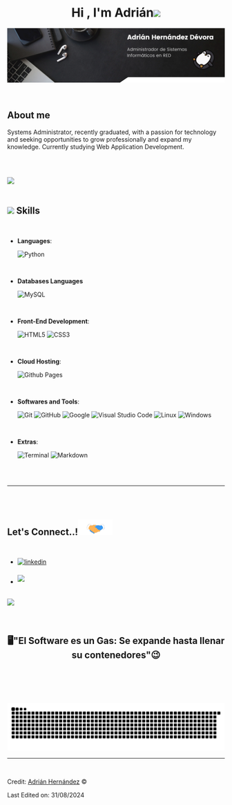 
<h1 align="center"><b>Hi , I'm Adrián</b><img src="https://media.giphy.com/media/hvRJCLFzcasrR4ia7z/giphy.gif" width="35"></h1>
<!--  -->

![Banner](https://github.com/Adrian499/Adrian499/blob/main/Black%20Minimal%20Motivation%20Quote%20LinkedIn%20Banner.png?raw=true)

<br>
	
##  **About me**

Systems Administrator, recently graduated, with a passion for technology and seeking opportunities to grow professionally and expand my knowledge. Currently studying Web Application Development.

<br><br>

<img src="https://user-images.githubusercontent.com/73097560/115834477-dbab4500-a447-11eb-908a-139a6edaec5c.gif"><br><br>

## <img src="https://media2.giphy.com/media/QssGEmpkyEOhBCb7e1/giphy.gif?cid=ecf05e47a0n3gi1bfqntqmob8g9aid1oyj2wr3ds3mg700bl&rid=giphy.gif" width ="25"><b> Skills</b>
<br>

<p align="center">

- **Languages**:
    
    ![Python](https://img.shields.io/badge/Python%20-%2314354C.svg?style=for-the-badge&logo=python&logoColor=white)

<br>   

- **Databases Languages**
  
    ![MySQL](https://img.shields.io/badge/mysql-%234479A1.svg?style=for-the-badge&logo=mysql&logoColor=white)

<br>
    
- **Front-End Development**:

   ![HTML5](https://img.shields.io/badge/HTML5%20-%23E34F26.svg?style=for-the-badge&logo=html5&logoColor=white)
   ![CSS3](https://img.shields.io/badge/CSS%20-%231572B6.svg?style=for-the-badge&logo=css3&logoColor=white)

<br>

- **Cloud Hosting**:

    ![Github Pages](https://img.shields.io/badge/GitHub%20Pages-%23327FC7.svg?style=for-the-badge&logo=github&logoColor=white)
    
<br>

- **Softwares and Tools**:

    ![Git](https://img.shields.io/badge/git-%23F05033.svg?style=for-the-badge&logo=git&logoColor=white)
    ![GitHub](https://img.shields.io/badge/github-%23121011.svg?style=for-the-badge&logo=github&logoColor=white)
    ![Google](https://img.shields.io/badge/google-%234285F4.svg?style=for-the-badge&logo=google&logoColor=white)
    ![Visual Studio Code](https://img.shields.io/badge/Visual%20Studio%20Code-0078d7.svg?style=for-the-badge&logo=visual-studio-code&logoColor=white)
    ![Linux](https://img.shields.io/badge/Linux-FCC624?style=for-the-badge&logo=linux&logoColor=black)
    ![Windows](https://img.shields.io/badge/windows-%230078D6.svg?style=for-the-badge&logo=windows&logoColor=white)

<br>

- **Extras**:

    ![Terminal](https://img.shields.io/badge/Terminal-%23054020?style=for-the-badge&logo=gnu-bash&logoColor=white)
    ![Markdown](https://img.shields.io/badge/markdown-%23000000.svg?style=for-the-badge&logo=markdown&logoColor=white)   


</p>

<br>
<br>

-----

<br>
<br>

## <b> Let's Connect..!</b><img src="https://github.com/0xAbdulKhalid/0xAbdulKhalid/raw/main/assets/mdImages/handshake.gif" width ="80">
<br>
<div align='left'>

<ul>

<li>
<a href="[https://linkedin.com/in/Adrián]([https://www.linkedin.com/in/adri%C3%A1n-hern%C3%A1ndez-d%C3%A9vora-9b5698296?utm_source=share&utm_campaign=share_via&utm_content=profile&utm_medium=android_app](https://www.linkedin.com/in/adri%C3%A1n-hern%C3%A1ndez-d%C3%A9vora-9b5698296?utm_source=share&utm_campaign=share_via&utm_content=profile&utm_medium=android_app))" target="_blank">
<img src="https://img.shields.io/badge/linkedin:  Adrián_Hernández-%2300acee.svg?color=405DE6&style=for-the-badge&logo=linkedin&logoColor=white" alt=linkedin style="margin-bottom: 5px;"/>
</a>
</li>

<br>

<li>
<a href="mailto:adrianhernandezdevora@gmail.com" target="_blank">
<img src="https://img.shields.io/badge/gmail: Adrián_Hernández-%23EA4335.svg?style=for-the-badge&logo=gmail&logoColor=white" t=mail style="margin-bottom: 5px;" />
</a>
</li>
	
</ul>
</div>

<br>
<img src="https://user-images.githubusercontent.com/73097560/115834477-dbab4500-a447-11eb-908a-139a6edaec5c.gif">
<br>
<br>
<br>

<div align='center'>

## <b>🖥️"El Software es un Gas: Se expande hasta llenar su contenedores"😉</b>

</div>
<br>
<br>
<br>
<br>

<p align = "center">
	<img src = "https://github.com/7oSkaaa/7oSkaaa/blob/output/github-contribution-grid-snake.svg?" alt = "Snake Game"/>
</p>

---

<br>

Credit: [Adrián Hernández](https://github.com/Adrian499) ©️

Last Edited on: 31/08/2024
